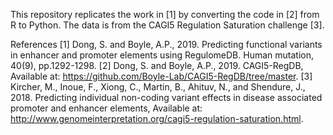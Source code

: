 This repository replicates the work in [1] by converting the code in [2] from R to Python. The data is from the CAGI5 Regulation Saturation challenge [3].

References
[1] Dong, S. and Boyle, A.P., 2019. Predicting functional variants in enhancer and promoter elements using RegulomeDB. Human mutation, 40(9), pp.1292-1298.
[2] Dong, S. and Boyle, A.P., 2019. CAGI5-RegDB, Available at: https://github.com/Boyle-Lab/CAGI5-RegDB/tree/master.
[3] Kircher, M., Inoue, F., Xiong, C., Martin, B., Ahituv, N., and Shendure, J., 2018. Predicting individual non-coding variant effects in disease associated promoter and enhancer elements, Available at: http://www.genomeinterpretation.org/cagi5-regulation-saturation.html.
